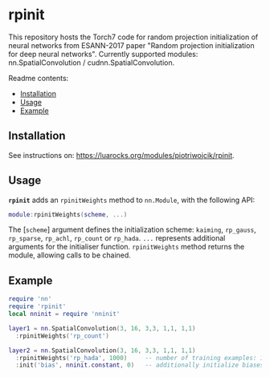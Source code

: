 # rpinit
This repository hosts the Torch7 code for random projection initialization of neural networks from ESANN-2017 paper
"Random projection initialization for deep neural networks". Currently supported modules: nn.SpatialConvolution /
cudnn.SpatialConvolution.

Readme contents:

- [Installation](#installation)
- [Usage](#usage)
- [Example](#example)


## Installation

See instructions on: https://luarocks.org/modules/piotriwojcik/rpinit.

## Usage

**`rpinit`** adds an `rpinitWeights` method to `nn.Module`, with the following API:

```lua
module:rpinitWeights(scheme, ...)
```

The [`scheme`] argument defines the initialization scheme: `kaiming`, `rp_gauss`, `rp_sparse`, `rp_achl`, `rp_count` or
`rp_hada`. `...` represents additional arguments for the initialiser function.
`rpinitWeights` method returns the module, allowing calls to be chained.


## Example

```lua
require 'nn'
require 'rpinit'
local nninit = require 'nninit'

layer1 = nn.SpatialConvolution(3, 16, 3,3, 1,1, 1,1)
  :rpinitWeights('rp_count')

layer2 = nn.SpatialConvolution(3, 16, 3,3, 1,1, 1,1)
  :rpinitWeights('rp_hada', 1000)     -- number of training examples: 1000; required by rp_hada scheme
  :init('bias', nninit.constant, 0)   -- additionally initialize biases to zeros
```

